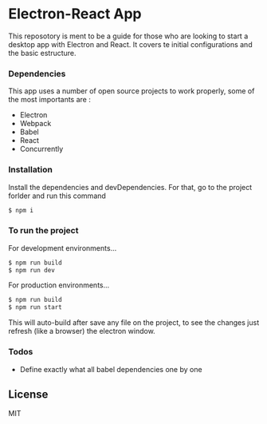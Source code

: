 # Electron-React App

This reposotory is ment to be a guide for those who are looking to start a desktop app with Electron and React. It covers te initial configurations and the basic estructure.

### Dependencies

This app uses a number of open source projects to work properly, some of the most importants are :

* Electron
* Webpack
* Babel
* React
* Concurrently

### Installation


Install the dependencies and devDependencies.
For that, go to the project forlder and run this command
```sh
$ npm i
```

### To run the project

For development environments...

```sh
$ npm run build
$ npm run dev
```

For production environments...

```sh
$ npm run build
$ npm run start
```
This will auto-build after save any file on the project, to see the changes just refresh (like a browser) the electron window.

### Todos

 - Define exactly what all babel dependencies one by one

License
----

MIT
